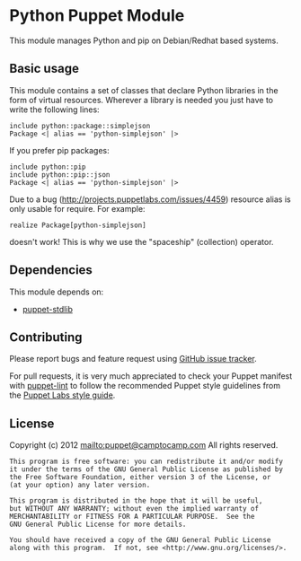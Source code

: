 # Python Puppet Module

This module manages Python and pip on Debian/Redhat based systems.

## Basic usage

This module contains a set of classes that declare Python libraries in the 
form of virtual resources. Wherever a library is needed you just have to 
write the following lines:

    include python::package::simplejson
    Package <| alias == 'python-simplejson' |>

If you prefer pip packages:

    include python::pip
    include python::pip::json
    Package <| alias == 'python-simplejson' |>

Due to a bug (http://projects.puppetlabs.com/issues/4459) resource alias 
is only usable for require. For example:

    realize Package[python-simplejson]

doesn't work! This is why we use the "spaceship" (collection) operator.

## Dependencies

This module depends on:
 
 * [puppet-stdlib](https://github.com/camptocamp/puppet-stdlib)

## Contributing

Please report bugs and feature request using [GitHub issue
tracker](https://github.com/camptocamp/puppet-python/issues).

For pull requests, it is very much appreciated to check your Puppet manifest
with [puppet-lint](https://github.com/rodjek/puppet-lint) to follow the recommended Puppet style guidelines from the
[Puppet Labs style guide](http://docs.puppetlabs.com/guides/style_guide.html).

## License

Copyright (c) 2012 <mailto:puppet@camptocamp.com> All rights reserved.

    This program is free software: you can redistribute it and/or modify
    it under the terms of the GNU General Public License as published by
    the Free Software Foundation, either version 3 of the License, or
    (at your option) any later version.
    
    This program is distributed in the hope that it will be useful,
    but WITHOUT ANY WARRANTY; without even the implied warranty of
    MERCHANTABILITY or FITNESS FOR A PARTICULAR PURPOSE.  See the
    GNU General Public License for more details.
    
    You should have received a copy of the GNU General Public License
    along with this program.  If not, see <http://www.gnu.org/licenses/>.
